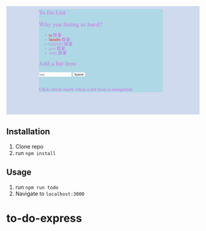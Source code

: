 ![to do list image](todo.png)

## Installation

1. Clone repo
2. run `npm install`

## Usage

1. run `npm run todo`
2. Navigate to `localhost:3000`
# to-do-express
